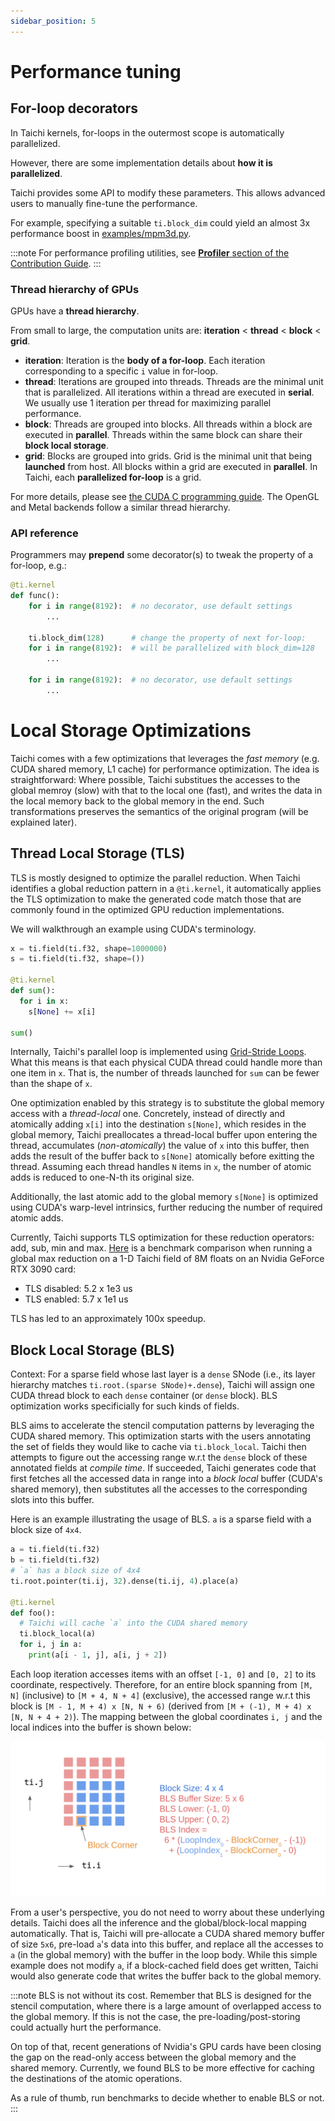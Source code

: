 ```yaml
---
sidebar_position: 5
---
```


# Performance tuning

## For-loop decorators

In Taichi kernels, for-loops in the outermost scope is automatically
parallelized.

However, there are some implementation details about **how it is
parallelized**.

Taichi provides some API to modify these parameters. This allows
advanced users to manually fine-tune the performance.

For example, specifying a suitable `ti.block_dim` could yield an almost
3x performance boost in
[examples/mpm3d.py](https://github.com/taichi-dev/taichi/blob/master/examples/mpm3d.py).

:::note
For performance profiling utilities, see [**Profiler** section of the Contribution Guide](../misc/profiler.md).
:::

### Thread hierarchy of GPUs

GPUs have a **thread hierarchy**.

From small to large, the computation units are: **iteration** \<
**thread** \< **block** \< **grid**.

- **iteration**: Iteration is the **body of a for-loop**. Each
  iteration corresponding to a specific `i` value in for-loop.
- **thread**: Iterations are grouped into threads. Threads are the
  minimal unit that is parallelized. All iterations within a thread
  are executed in **serial**. We usually use 1 iteration per thread
  for maximizing parallel performance.
- **block**: Threads are grouped into blocks. All threads within a
  block are executed in **parallel**. Threads within the same block
  can share their **block local storage**.
- **grid**: Blocks are grouped into grids. Grid is the minimal unit
  that being **launched** from host. All blocks within a grid are
  executed in **parallel**. In Taichi, each **parallelized for-loop**
  is a grid.

For more details, please see [the CUDA C programming
guide](https://docs.nvidia.com/cuda/cuda-c-programming-guide/index.html#thread-hierarchy).
The OpenGL and Metal backends follow a similar thread hierarchy.

### API reference

Programmers may **prepend** some decorator(s) to tweak the property of a
for-loop, e.g.:

```python
@ti.kernel
def func():
    for i in range(8192):  # no decorator, use default settings
        ...

    ti.block_dim(128)      # change the property of next for-loop:
    for i in range(8192):  # will be parallelized with block_dim=128
        ...

    for i in range(8192):  # no decorator, use default settings
        ...
```

# Local Storage Optimizations

Taichi comes with a few optimizations that leverages the *fast memory* (e.g. CUDA shared memory, L1 cache) for performance optimization.
The idea is straightforward: Where possible, Taichi substitues the accesses to the global memroy (slow) with that to the local one (fast),
and writes the data in the local memory back to the global memory in the end. Such transformations preserves the semantics of the original program (will be explained later).

## Thread Local Storage (TLS)

TLS is mostly designed to optimize the parallel reduction. When Taichi identifies a global reduction pattern in a `@ti.kernel`, it automatically
applies the TLS optimization to make the generated code match those that are commonly found in the optimized GPU reduction implementations.

We will walkthrough an example using CUDA's terminology.

```python
x = ti.field(ti.f32, shape=1000000)
s = ti.field(ti.f32, shape=())

@ti.kernel
def sum():
  for i in x:
    s[None] += x[i]

sum()
```

Internally, Taichi's parallel loop is implemented using [Grid-Stride Loops](https://developer.nvidia.com/blog/cuda-pro-tip-write-flexible-kernels-grid-stride-loops/).
What this means is that each physical CUDA thread could handle more than one item in `x`. That is, the number of threads launched for `sum` can be fewer
than the shape of `x`.

One optimization enabled by this strategy is to substitute the global memory access with a
*thread-local* one. Concretely, instead of directly and atomically adding `x[i]` into the
destination `s[None]`, which resides in the global memory, Taichi preallocates a thread-local
buffer upon entering the thread, accumulates (*non-atomically*) the value of `x` into this buffer, then adds the
result of the buffer back to `s[None]` atomically before exitting the thread. Assuming each
thread handles `N` items in `x`, the number of atomic adds is reduced to one-N-th its original size.

Additionally, the last atomic add to the global memory `s[None]` is optimized using CUDA's warp-level intrinsics,
further reducing the number of required atomic adds.

Currently, Taichi supports TLS optimization for these reduction operators: add, sub, min and max. [Here](https://github.com/taichi-dev/taichi/pull/2956)
is a benchmark comparison when running a global max reduction on a 1-D Taichi field of 8M floats on an Nvidia GeForce RTX 3090 card:

* TLS disabled: 5.2 x 1e3 us
* TLS enabled: 5.7 x 1e1 us

TLS has led to an approximately 100x speedup.

## Block Local Storage (BLS)

Context: For a sparse field whose last layer is a `dense` SNode (i.e., its layer hierarchy matches `ti.root.(sparse SNode)+.dense`),
Taichi will assign one CUDA thread block to each `dense` container (or `dense` block). BLS optimization works specificially for such kinds of fields.

BLS aims to accelerate the stencil computation patterns by leveraging the CUDA shared memory. This optimization starts
with the users annotating the set of fields they would like to cache via `ti.block_local`. Taichi then attempts to
figure out the accessing range w.r.t the `dense` block of these annotated fields at *compile time*. If succeeded,
Taichi generates code that first fetches all the accessed data in range into a *block local* buffer (CUDA's shared memory),
then substitutes all the accesses to the corresponding slots into this buffer.

Here is an example illustrating the usage of BLS. `a` is a sparse field with a block size of `4x4`.

```python
a = ti.field(ti.f32)
b = ti.field(ti.f32)
# `a` has a block size of 4x4
ti.root.pointer(ti.ij, 32).dense(ti.ij, 4).place(a)

@ti.kernel
def foo():
  # Taichi will cache `a` into the CUDA shared memory
  ti.block_local(a)
  for i, j in a:
    print(a[i - 1, j], a[i, j + 2])
```

Each loop iteration accesses items with an offset `[-1, 0]` and `[0, 2]` to its coordinate, respectively.
Therefore, for an entire block spanning from `[M, N]` (inclusive) to `[M + 4, N + 4]` (exclusive), the accessed range w.r.t
this block is `[M - 1, M + 4) x [N, N + 6)` (derived from `[M + (-1), M + 4) x [N, N + 4 + 2)`). The mapping between the global coordinates `i, j` and the local indices
into the buffer is shown below:

![](../static/assets/bls_indices_mapping.png)

From a user's perspective, you do not need to worry about these underlying details. Taichi does all the inference and the global/block-local mapping
automatically. That is, Taichi will pre-allocate a CUDA shared memory buffer of size `5x6`, pre-load `a`'s data into this buffer, and
replace all the accesses to `a` (in the global memory) with the buffer in the loop body. While this simple example does not
modify `a`, if a block-cached field does get written, Taichi would also generate code that writes the buffer back to the global
memory.

:::note
BLS is not without its cost. Remember that BLS is designed for the stencil computation, where there is a large amount of
overlapped access to the global memory. If this is not the case, the pre-loading/post-storing could actually hurt the performance.

On top of that, recent generations of Nvidia's GPU cards have been closing the gap on the read-only access between the global memory
and the shared memory. Currently, we found BLS to be more effective for caching the destinations of the atomic operations. 

As a rule of thumb, run benchmarks to decide whether to enable BLS or not.
:::
